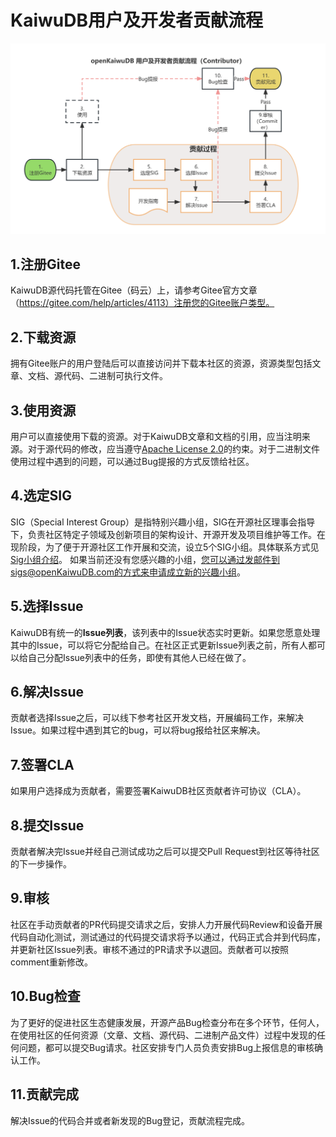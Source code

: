 # KaiwuDB用户及开发者贡献流程
![贡献流程图](Figures/KaiwuDB_contribute_process.png)
## 1.注册Gitee

KaiwuDB源代码托管在Gitee（码云）上，请参考Gitee官方文章（https://gitee.com/help/articles/4113）注册您的Gitee账户类型。

## 2.下载资源

拥有Gitee账户的用户登陆后可以直接访问并下载本社区的资源，资源类型包括文章、文档、源代码、二进制可执行文件。

## 3.使用资源

用户可以直接使用下载的资源。对于KaiwuDB文章和文档的引用，应当注明来源。对于源代码的修改，应当遵守[Apache License 2.0](https://www.apache.org/licenses/LICENSE-2.0.html)的约束。对于二进制文件使用过程中遇到的问题，可以通过Bug提报的方式反馈给社区。

## 4.选定SIG

SIG（Special Interest Group）是指特别兴趣小组，SIG在开源社区理事会指导下，负责社区特定子领域及创新项目的架构设计、开源开发及项目维护等工作。在现阶段，为了便于开源社区工作开展和交流，设立5个SIG小组。具体联系方式见[Sig小组介绍](https://gitee.com/kaiwudb/Community/Sigs.md)。
如果当前还没有您感兴趣的小组，您可以通过发邮件到sigs@openKaiwuDB.com的方式来申请成立新的兴趣小组。

## 5.选择Issue

KaiwuDB有统一的**Issue列表**，该列表中的Issue状态实时更新。如果您愿意处理其中的Issue，可以将它分配给自己。在社区正式更新Issue列表之前，所有人都可以给自己分配Issue列表中的任务，即使有其他人已经在做了。

## 6.解决Issue

贡献者选择Issue之后，可以线下参考社区开发文档，开展编码工作，来解决Issue。如果过程中遇到其它的bug，可以将bug报给社区来解决。

## 7.签署CLA

如果用户选择成为贡献者，需要签署KaiwuDB社区贡献者许可协议（CLA）。

## 8.提交Issue

贡献者解决完Issue并经自己测试成功之后可以提交Pull Request到社区等待社区的下一步操作。

## 9.审核

社区在手动贡献者的PR代码提交请求之后，安排人力开展代码Review和设备开展代码自动化测试，测试通过的代码提交请求将予以通过，代码正式合并到代码库，并更新社区Issue列表。审核不通过的PR请求予以退回。贡献者可以按照comment重新修改。

## 10.Bug检查

为了更好的促进社区生态健康发展，开源产品Bug检查分布在多个环节，任何人，在使用社区的任何资源（文章、文档、源代码、二进制产品文件）过程中发现的任何问题，都可以提交Bug请求。社区安排专门人员负责安排Bug上报信息的审核确认工作。

## 11.贡献完成

解决Issue的代码合并或者新发现的Bug登记，贡献流程完成。
